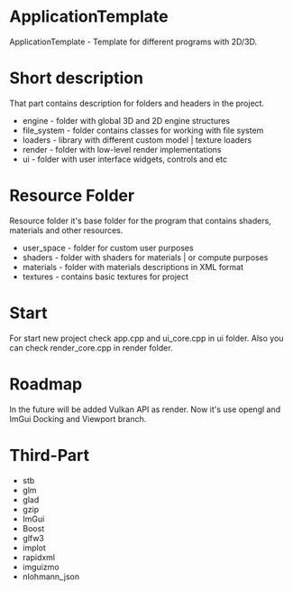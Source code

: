 # ApplicationTemplate
ApplicationTemplate - Template for different programs with 2D/3D.

# Short description
That part contains description for folders and headers in the project.

+ engine - folder with global 3D and 2D engine structures
+ file_system - folder contains classes for working with file system
+ loaders - library with different custom model | texture loaders
+ render - folder with low-level render implementations 
+ ui - folder with user interface widgets, controls and etc

# Resource Folder
Resource folder it's base folder for the program that contains shaders, materials and other resources.

+ user_space - folder for custom user purposes
+ shaders - folder with shaders for materials | or compute purposes
+ materials - folder with materials descriptions in XML format
+ textures - contains basic textures for project

# Start
For start new project check app.cpp and ui_core.cpp in ui folder.
Also you can check render_core.cpp in render folder.

# Roadmap
In the future will be added Vulkan API as render.
Now it's use opengl and ImGui Docking and Viewport branch.

# Third-Part
+ stb
+ glm
+ glad
+ gzip
+ ImGui
+ Boost
+ glfw3
+ implot
+ rapidxml
+ imguizmo
+ nlohmann_json

